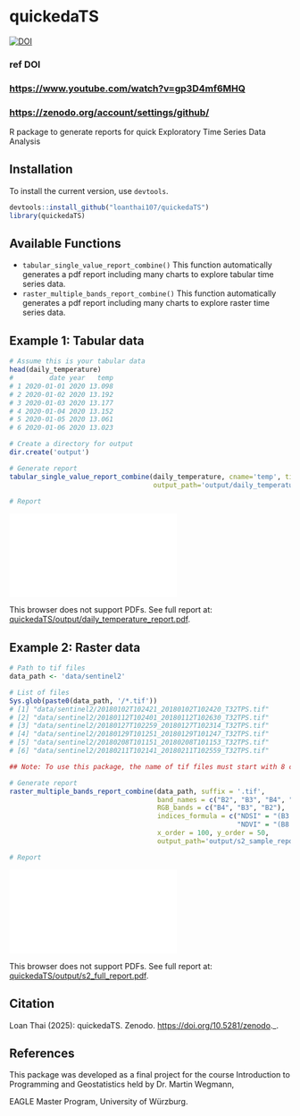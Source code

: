 # quickedaTS
[![DOI](https://zenodo.org/badge/_.svg)](https://zenodo.org/badge/latestdoi/_)
### ref DOI
### https://www.youtube.com/watch?v=gp3D4mf6MHQ
### https://zenodo.org/account/settings/github/

R package to generate reports for quick Exploratory Time Series Data Analysis

## Installation
To install the current version, use `devtools`.

```R
devtools::install_github("loanthai107/quickedaTS")
library(quickedaTS)
```

## Available Functions

* `tabular_single_value_report_combine()` This function automatically generates a pdf report including many charts to explore tabular time series data.
* `raster_multiple_bands_report_combine()` This function automatically generates a pdf report including many charts to explore raster time series data.


## Example 1: Tabular data

```R
# Assume this is your tabular data
head(daily_temperature)
#         date year   temp
# 1 2020-01-01 2020 13.098
# 2 2020-01-02 2020 13.192
# 3 2020-01-03 2020 13.177
# 4 2020-01-04 2020 13.152
# 5 2020-01-05 2020 13.061
# 6 2020-01-06 2020 13.023

# Create a directory for output
dir.create('output')

# Generate report
tabular_single_value_report_combine(daily_temperature, cname='temp', time_col='date', time_frequency='daily',
                                    output_path='output/daily_temperature_report.pdf')

# Report
```
<object data="output/daily_temperature_report.pdf" type="application/pdf">
    <embed src="output/daily_temperature_report.pdf">
        <p>This browser does not support PDFs. See full report at: <a href="https://github.com/loanthai107/quickedaTS/blob/main/output/daily_temperature_report.pdf">quickedaTS/output/daily_temperature_report.pdf</a>.</p>
    </embed>
</object>


## Example 2: Raster data
```R
# Path to tif files
data_path <- 'data/sentinel2'

# List of files
Sys.glob(paste0(data_path, '/*.tif'))
# [1] "data/sentinel2/20180102T102421_20180102T102420_T32TPS.tif"
# [2] "data/sentinel2/20180112T102401_20180112T102630_T32TPS.tif"
# [3] "data/sentinel2/20180127T102259_20180127T102314_T32TPS.tif"
# [4] "data/sentinel2/20180129T101251_20180129T101247_T32TPS.tif"
# [5] "data/sentinel2/20180208T101151_20180208T101153_T32TPS.tif"
# [6] "data/sentinel2/20180211T102141_20180211T102559_T32TPS.tif"

## Note: To use this package, the name of tif files must start with 8 characters representing for "YYYYmmdd"

# Generate report
raster_multiple_bands_report_combine(data_path, suffix = '.tif',
                                     band_names = c("B2", "B3", "B4", "B8", "B11", "B12"),
                                     RGB_bands = c("B4", "B3", "B2"),
                                     indices_formula = c("NDSI" = "(B3 - B11) / (B3 + B11)",
                                                         "NDVI" = "(B8 - B4) / (B8 + B4)"),
                                     x_order = 100, y_order = 50,
                                     output_path='output/s2_sample_report.pdf')

# Report
```
<object data="output/s2_sample_report-compressed.pdf" type="application/pdf">
    <embed src="output/s2_sample_report-compressed.pdf">
        <p>This browser does not support PDFs. See full report at: <a href="https://github.com/loanthai107/quickedaTS/blob/main/output/s2_full_report.pdf">quickedaTS/output/s2_full_report.pdf</a>.</p>
    </embed>
</object>


## Citation
Loan Thai (2025): quickedaTS. Zenodo. https://doi.org/10.5281/zenodo._.

## References
This package was developed as a final project for the course Introduction to Programming and Geostatistics held by Dr. Martin Wegmann,

EAGLE Master Program, University of Würzburg.

